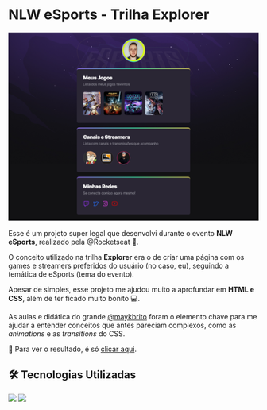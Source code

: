 # NLW eSports - Trilha Explorer
![preview](././.github/preview.png)

Esse é um projeto super legal que desenvolvi durante o evento **NLW eSports**, realizado pela @Rocketseat 🚀. 

O conceito utilizado na trilha **Explorer** era o de criar uma página com os games e streamers preferidos do usuário (no caso, eu), seguindo a temática de eSports (tema do evento).

Apesar de simples, esse projeto me ajudou muito a aprofundar em **HTML e CSS**, além de ter ficado muito bonito 💻.

As aulas e didática do grande [@maykbrito](https://github.com/maykbrito) foram o elemento chave para me ajudar a entender conceitos que antes pareciam complexos, como as *animations* e as *transitions* do CSS.

🔗 Para ver o resultado, é só [clicar aqui](https://framesgabriel.github.io/nlw-esports-explorer/).

## 🛠️ Tecnologias Utilizadas
[<img src="https://img.shields.io/badge/html5-%23E34F26.svg?style=for-the-badge&logo=html5&logoColor=white" />](#)
[<img src="https://img.shields.io/badge/css3-%231572B6.svg?style=for-the-badge&logo=css3&logoColor=white" />](#)
